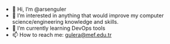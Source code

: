 - 👋 Hi, I’m @arsenguler
- 👀 I’m interested in anything that would improve my computer science/engineering knowledge and skills.
- 🌱 I’m currently learning DevOps tools
- 📫 How to reach me: gulera@mef.edu.tr 

<!---
arsenguler/arsenguler is a ✨ special ✨ repository because its `README.md` (this file) appears on your GitHub profile.
You can click the Preview link to take a look at your changes.
--->
